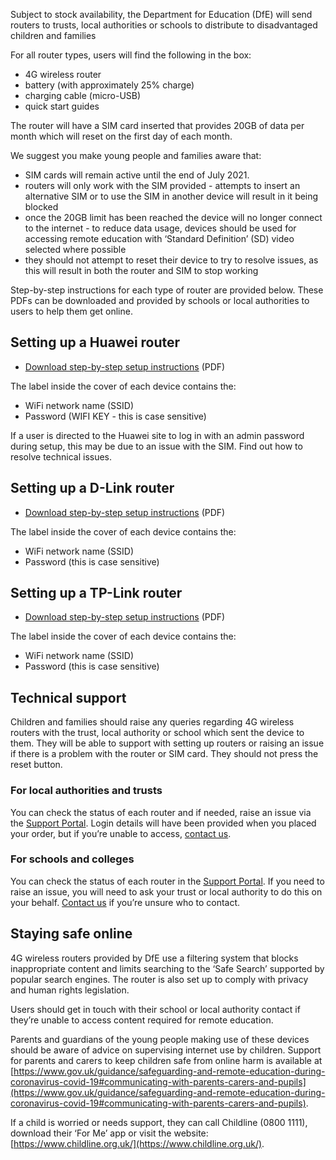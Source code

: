 Subject to stock availability, the Department for Education (DfE) will send routers to trusts, local authorities or schools to distribute to disadvantaged children and families

For all router types, users will find the following in the box:

- 4G wireless router
- battery (with approximately 25% charge)
- charging cable (micro-USB)
- quick start guides

The router will have a SIM card inserted that provides 20GB of data per month which will reset on the first day of each month.

We suggest you make young people and families aware that:

- SIM cards will remain active until the end of July 2021.
- routers will only work with the SIM provided - attempts to insert an alternative SIM or to use the SIM in another device will result in it being blocked 
- once the 20GB limit has been reached the device will no longer connect to the internet - to reduce data usage, devices should be used for accessing remote education with ‘Standard Definition’ (SD) video selected where possible
- they should not attempt to reset their device to try to resolve issues, as this will result in both the router and SIM to stop working

Step-by-step instructions for each type of router are provided below. These PDFs can be downloaded and provided by schools or local authorities to users to help them get online.

## Setting up a Huawei router

- [Download step-by-step setup instructions](/devices/huawei-4g-wireless-router-user-guide.pdf) (PDF)

The label inside the cover of each device contains the:

- WiFi network name (SSID)
- Password (WIFI KEY - this is case sensitive)

If a user is directed to the Huawei site to log in with an admin password during setup, this may be due to an issue with the SIM. Find out how to resolve technical issues.

## Setting up a D-Link router

- [Download step-by-step setup instructions](/devices/d-link-4g-wireless-router-user-guide.pdf) (PDF)

The label inside the cover of each device contains the:

- WiFi network name (SSID)
- Password (this is case sensitive)

## Setting up a TP-Link router

- [Download step-by-step setup instructions](/devices/tp-link-4g-wireless-router-user-guide.pdf) (PDF)

The label inside the cover of each device contains the:

- WiFi network name (SSID)
- Password (this is case sensitive)

## Technical support

Children and families should raise any queries regarding 4G wireless routers with the trust, local authority or school which sent the device to them. They will be able to support with setting up routers or raising an issue if there is a problem with the router or SIM card.  They should not press the reset button.

### For local authorities and trusts

You can check the status of each router and if needed, raise an issue via the [Support Portal](https://computacenterprod.service-now.com/dfe). Login details will have been provided when you placed your order, but if you’re unable to access, [contact us](/get-support).

### For schools and colleges

You can check the status of each router in the [Support Portal](https://computacenterprod.service-now.com/). If you need to raise an issue, you will need to ask your trust or local authority to do this on your behalf. [Contact us](/get-support) if you’re unsure who to contact.

## Staying safe online

4G wireless routers provided by DfE use a filtering system that blocks inappropriate content and limits searching to the ‘Safe Search’ supported by popular search engines. The router is also set up to comply with privacy and human rights legislation.

Users should get in touch with their school or local authority contact if they’re unable to access content required for remote education.

Parents and guardians of the young people making use of these devices should be aware of advice on supervising internet use by children. Support for parents and carers to keep children safe from online harm is available at [https://www.gov.uk/guidance/safeguarding-and-remote-education-during-coronavirus-covid-19#communicating-with-parents-carers-and-pupils](https://www.gov.uk/guidance/safeguarding-and-remote-education-during-coronavirus-covid-19#communicating-with-parents-carers-and-pupils).

If a child is worried or needs support, they can call Childline (0800 1111), download their ‘For Me’ app or visit the website: [https://www.childline.org.uk/](https://www.childline.org.uk/).
